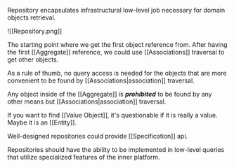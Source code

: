 Repository encapsulates infrastructural low-level job necessary for domain objects retrieval.

![[Repository.png]]

The starting point where we get the first object reference from. After having the first [[Aggregate]] reference, we could use [[Associations]] traversal to get other objects.

As a rule of thumb, no query access is needed for the objects that are more convenient to be found by [[Associations|association]] traversal.

Any object inside of the [[Aggregate]] is ***prohibited*** to be found by any other means but [[Associations|association]] traversal.

If you want to find [[Value Object]], it's questionable if it is really a value. Maybe it is an [[Entity]].

Well-designed repositories could provide [[Specification]] api.

Repositories should have the ability to be implemented in low-level queries that utilize specialized features of the inner platform.
